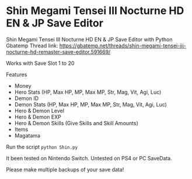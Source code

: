 # Shin Megami Tensei III Nocturne HD EN &amp; JP Save Editor
Shin Megami Tensei III Nocturne HD EN &amp; JP Save Editor with Python
Gbatemp Thread link: https://gbatemp.net/threads/shin-megami-tensei-iii-nocturne-hd-remaster-save-editor.591669/

Works with Save Slot 1 to 20

Features
* Money
* Hero Stats (HP, Max HP, MP, Max MP, Str, Mag, Vit, Agi, Luc)
* Demon ID
* Demon Stats (HP, Max HP, MP, Max MP, Str, Mag, Vit, Agi, Luc)
* Hero & Demon Level
* Hero & Demon EXP 
* Hero & Demon Skills (Give Skills and Skill Amounts)
* Items
* Magatama

Run the script
```python Shin.py```

It been tested on Nintendo Switch. 
Untested on PS4 or PC SaveData.

Please make multiple backups of your save data!
